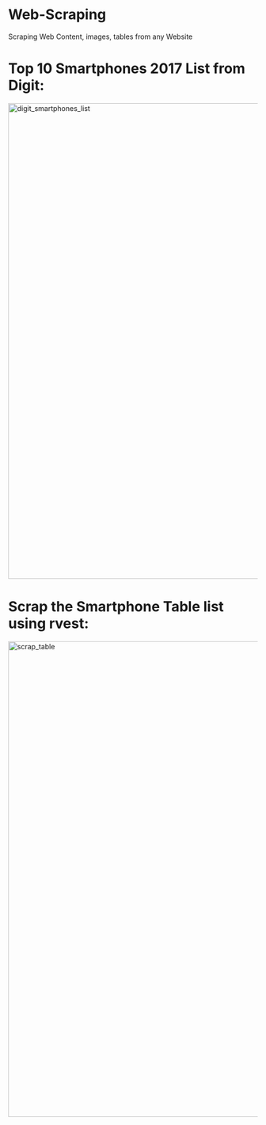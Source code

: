 # Web-Scraping
Scraping Web Content, images, tables from any Website

# Top 10 Smartphones 2017 List from Digit:
<img width="960" alt="digit_smartphones_list" src="https://user-images.githubusercontent.com/5540884/35240033-3148eb1a-ffd8-11e7-85a7-2320742ed3d2.png">

# Scrap the Smartphone Table list using rvest:
<img width="960" alt="scrap_table" src="https://user-images.githubusercontent.com/5540884/35240297-06cd45f6-ffd9-11e7-9d3c-5298244cb221.png">
